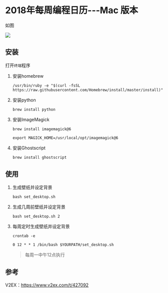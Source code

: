 # 2018年每周编程日历---Mac 版本

如图

![](./data/code\_calendar\_wallpaper\_06.jpg)

## 安装

打开`终端`程序

1. 安装homebrew

	  `/usr/bin/ruby -e "$(curl -fsSL https://raw.githubusercontent.com/Homebrew/install/master/install)"`

2. 安装python

      `brew install python`

3. 安装ImageMagick

      `brew install imagemagick@6`

      `export MAGICK_HOME=/usr/local/opt/imagemagick@6`

4. 安装Ghostscript

      `brew install ghostscript`

## 使用

1. 生成壁纸并设定背景

      `bash set_desktop.sh`

      
2. 生成几周前壁纸并设定背景

      `bash set_desktop.sh 2`


3. 每周定时生成壁纸并设定背景

      `crontab -e`

	  `0 12 * * 1 /bin/bash $YOURPATH/set_desktop.sh` 

	  > 每周一中午12点执行

## 参考

V2EX：https://www.v2ex.com/t/427092
